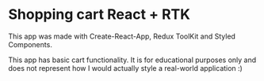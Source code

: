 <h1> Shopping cart React + RTK </h1>

<p> This app was made with Create-React-App, Redux ToolKit and Styled Components. <p>

<p>This app has basic cart functionality. It is for educational purposes only and does not represent how I would actually style a real-world application :) </p>
